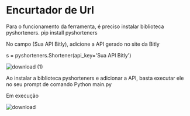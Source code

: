 # Encurtador de Url 


Para o funcionamento da ferramenta, é preciso instalar biblioteca pyshorteners.
pip install pyshorteners

No campo (Sua API Bitly), adicione a API  gerado no site da Bitly

s = pyshorteners.Shortener(api_key='Sua API Bitly') 

![download (1)](https://user-images.githubusercontent.com/122631576/215920245-16b0f51a-e3b1-4476-a900-6cc7f6b55e52.png)

Ao instalar a biblioteca pyshorteners e adicionar a API, basta executar ele no seu prompt de comando
Python main.py

Em execução

![download](https://user-images.githubusercontent.com/122631576/215919910-eeadea84-bd00-4641-bc1d-8f68c8f8ac6a.png)
